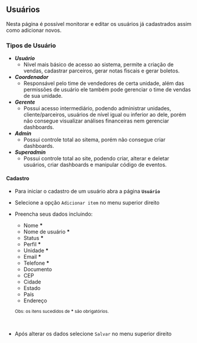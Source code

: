 ## Usuários

Nesta página é possível monitorar e editar os usuários já cadastrados assim como adicionar novos.

### Tipos de Usuário

- ***Usuário***
  - Nível mais básico de acesso ao sistema, permite a criação de vendas, cadastrar parceiros, gerar notas fiscais e gerar boletos.
- ***Coordenador***
  - Responsável pelo time de vendedores de certa unidade, além das permissões de usuário ele também pode gerenciar o time de vendas de sua unidade.
- ***Gerente***
  - Possui acesso intermediário, podendo administrar unidades, cliente/parceiros, usuários de nível igual ou inferior ao dele, porém não consegue visualizar análises financeiras nem gerenciar dashboards.
- ***Admin***
  - Possui controle total ao sitema, porém não consegue criar dashboards.
- ***Superadmin***
  - Possui controle total ao site, podendo criar, alterar e deletar usuários, criar dashboards e manipular código de eventos.

#### Cadastro
- Para iniciar o cadastro de um usuário abra a página **`Usuário`**
- Selecione a opção `Adicionar item` no menu superior direito
- Preencha seus dados incluindo:
    - Nome **\***
    - Nome de usuário **\***
    - Status **\***
    - Perfil **\***
    - Unidade **\***
    - Email **\***
    - Telefone **\***
    - Documento
    - CEP
    - Cidade
    - Estado
    - País
    - Endereço
    
    <sub>Obs: os itens sucedidos de **\*** são obrigatórios.</sub>
<br>

- Após alterar os dados selecione `Salvar` no menu superior direito

